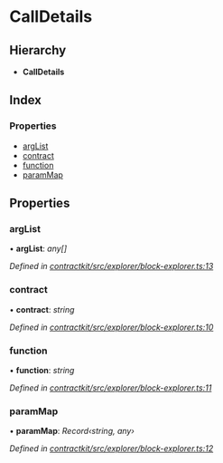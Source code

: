 # CallDetails

## Hierarchy

* **CallDetails**

## Index

### Properties

* [argList](_explorer_block_explorer_.calldetails.md#arglist)
* [contract](_explorer_block_explorer_.calldetails.md#contract)
* [function](_explorer_block_explorer_.calldetails.md#function)
* [paramMap](_explorer_block_explorer_.calldetails.md#parammap)

## Properties

### argList

• **argList**: _any\[\]_

_Defined in_ [_contractkit/src/explorer/block-explorer.ts:13_](https://github.com/celo-org/celo-monorepo/blob/master/packages/contractkit/src/explorer/block-explorer.ts#L13)

### contract

• **contract**: _string_

_Defined in_ [_contractkit/src/explorer/block-explorer.ts:10_](https://github.com/celo-org/celo-monorepo/blob/master/packages/contractkit/src/explorer/block-explorer.ts#L10)

### function

• **function**: _string_

_Defined in_ [_contractkit/src/explorer/block-explorer.ts:11_](https://github.com/celo-org/celo-monorepo/blob/master/packages/contractkit/src/explorer/block-explorer.ts#L11)

### paramMap

• **paramMap**: _Record‹string, any›_

_Defined in_ [_contractkit/src/explorer/block-explorer.ts:12_](https://github.com/celo-org/celo-monorepo/blob/master/packages/contractkit/src/explorer/block-explorer.ts#L12)

